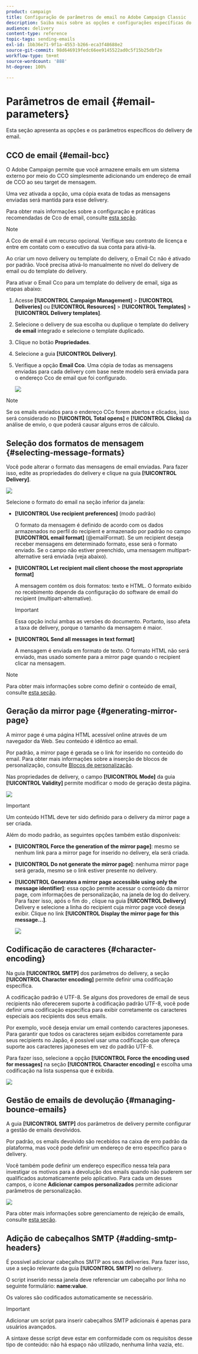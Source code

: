 ```yaml
---
product: campaign
title: Configuração de parâmetros de email no Adobe Campaign Classic
description: Saiba mais sobre as opções e configurações específicas do delivery de email.
audience: delivery
content-type: reference
topic-tags: sending-emails
exl-id: 1bb36e71-9f1a-4553-b266-eca3f48688e2
source-git-commit: 98d646919fedc66ee9145522ad0c5f15b25dbf2e
workflow-type: tm+mt
source-wordcount: '888'
ht-degree: 100%

---
```


# Parâmetros de email {#email-parameters}

Esta seção apresenta as opções e os parâmetros específicos do delivery de email.

## CCO de email {#email-bcc}

O Adobe Campaign permite que você armazene emails em um sistema externo por meio do CCO simplesmente adicionando um endereço de email de CCO ao seu target de mensagem.

Uma vez ativada a opção, uma cópia exata de todas as mensagens enviadas será mantida para esse delivery.

Para obter mais informações sobre a configuração e práticas recomendadas de Cco de email, consulte [esta seção](../../installation/using/email-archiving.md).

>[!NOTE]
>
>A Cco de email é um recurso opcional. Verifique seu contrato de licença e entre em contato com o executivo da sua conta para ativá-la.

Ao criar um novo delivery ou template do delivery, o Email Cc não é ativado por padrão. Você precisa ativá-lo manualmente no nível do delivery de email ou do template do delivery.

Para ativar o Email Cco para um template do delivery de email, siga as etapas abaixo:

1. Acesse **[!UICONTROL Campaign Management]** > **[!UICONTROL Deliveries]** ou **[!UICONTROL Resources]** > **[!UICONTROL Templates]** > **[!UICONTROL Delivery templates]**.
1. Selecione o delivery de sua escolha ou duplique o template do delivery **de email** integrado e selecione o template duplicado.
1. Clique no botão **Propriedades**.
1. Selecione a guia **[!UICONTROL Delivery]**.
1. Verifique a opção **Email Cco**. Uma cópia de todas as mensagens enviadas para cada delivery com base neste modelo será enviada para o endereço Cco de email que foi configurado.

   ![](assets/s_ncs_user_wizard_archiving.png)

>[!NOTE]
>
>Se os emails enviados para o endereço CCo forem abertos e clicados, isso será considerado no **[!UICONTROL Total opens]** e **[!UICONTROL Clicks]** da análise de envio, o que poderá causar alguns erros de cálculo.

## Seleção dos formatos de mensagem {#selecting-message-formats}

Você pode alterar o formato das mensagens de email enviadas. Para fazer isso, edite as propriedades do delivery e clique na guia **[!UICONTROL Delivery]**.

![](assets/s_ncs_user_wizard_email_param.png)

Selecione o formato do email na seção inferior da janela:

* **[!UICONTROL Use recipient preferences]** (modo padrão)

   O formato da mensagem é definido de acordo com os dados armazenados no perfil do recipient e armazenado por padrão no campo **[!UICONTROL email format]** (@emailFormat). Se um recipient deseja receber mensagens em determinado formato, esse será o formato enviado. Se o campo não estiver preenchido, uma mensagem multipart-alternative será enviada (veja abaixo).

* **[!UICONTROL Let recipient mail client choose the most appropriate format]**

   A mensagem contém os dois formatos: texto e HTML. O formato exibido no recebimento depende da configuração do software de email do recipient (multipart-alternative).

   >[!IMPORTANT]
   >
   >Essa opção inclui ambas as versões do documento. Portanto, isso afeta a taxa de delivery, porque o tamanho da mensagem é maior.

* **[!UICONTROL Send all messages in text format]**

   A mensagem é enviada em formato de texto. O formato HTML não será enviado, mas usado somente para a mirror page quando o recipient clicar na mensagem.

>[!NOTE]
>
>Para obter mais informações sobre como definir o conteúdo de email, consulte [esta seção](../../delivery/using/defining-the-email-content.md).

## Geração da mirror page {#generating-mirror-page}

A mirror page é uma página HTML acessível online através de um navegador da Web. Seu conteúdo é idêntico ao email.

Por padrão, a mirror page é gerada se o link for inserido no conteúdo do email. Para obter mais informações sobre a inserção de blocos de personalização, consulte [Blocos de personalização](../../delivery/using/personalization-blocks.md).

Nas propriedades de delivery, o campo **[!UICONTROL Mode]** da guia **[!UICONTROL Validity]** permite modificar o modo de geração desta página.

![](assets/s_ncs_user_wizard_miror_page_mode.png)

>[!IMPORTANT]
>
>Um conteúdo HTML deve ter sido definido para o delivery da mirror page a ser criada.

Além do modo padrão, as seguintes opções também estão disponíveis:

* **[!UICONTROL Force the generation of the mirror page]**: mesmo se nenhum link para a mirror page for inserido no delivery, ela será criada.
* **[!UICONTROL Do not generate the mirror page]**: nenhuma mirror page será gerada, mesmo se o link estiver presente no delivery.
* **[!UICONTROL Generates a mirror page accessible using only the message identifier]**: essa opção permite acessar o conteúdo da mirror page, com informações de personalização, na janela de log do delivery. Para fazer isso, após o fim do , clique na guia **[!UICONTROL Delivery]** Delivery e selecione a linha do recipient cuja mirror page você deseja exibir. Clique no link **[!UICONTROL Display the mirror page for this message...]**.

   ![](assets/s_ncs_user_wizard_miror_page_link.png)

## Codificação de caracteres {#character-encoding}

Na guia **[!UICONTROL SMTP]** dos parâmetros do delivery, a seção **[!UICONTROL Character encoding]** permite definir uma codificação específica.

A codificação padrão é UTF-8. Se alguns dos provedores de email de seus recipients não oferecerem suporte à codificação padrão UTF-8, você pode definir uma codificação específica para exibir corretamente os caracteres especiais aos recipients dos seus emails.

Por exemplo, você deseja enviar um email contendo caracteres japoneses. Para garantir que todos os caracteres sejam exibidos corretamente para seus recipients no Japão, é possível usar uma codificação que ofereça suporte aos caracteres japoneses em vez do padrão UTF-8.

Para fazer isso, selecione a opção **[!UICONTROL Force the encoding used for messages]** na seção **[!UICONTROL Character encoding]** e escolha uma codificação na lista suspensa que é exibida.

![](assets/s_ncs_user_email_del_properties_smtp_tab_encoding.png)

## Gestão de emails de devolução {#managing-bounce-emails}

A guia **[!UICONTROL SMTP]** dos parâmetros de delivery permite configurar a gestão de emails devolvidos.

Por padrão, os emails devolvido são recebidos na caixa de erro padrão da plataforma, mas você pode definir um endereço de erro específico para o delivery.

Você também pode definir um endereço específico nessa tela para investigar os motivos para a devolução dos emails quando não puderem ser qualificados automaticamente pelo aplicativo. Para cada um desses campos, o ícone **Adicionar campos personalizados** permite adicionar parâmetros de personalização.

![](assets/s_ncs_user_email_del_properties_smtp_tab.png)

Para obter mais informações sobre gerenciamento de rejeição de emails, consulte [esta seção](../../delivery/using/understanding-delivery-failures.md#bounce-mail-management).

## Adição de cabeçalhos SMTP {#adding-smtp-headers}

É possível adicionar cabeçalhos SMTP aos seus deliveries. Para fazer isso, use a seção relevante da guia **[!UICONTROL SMTP]** no delivery.

O script inserido nessa janela deve referenciar um cabeçalho por linha no seguinte formulário: **name:value**.

Os valores são codificados automaticamente se necessário.

>[!IMPORTANT]
>
>Adicionar um script para inserir cabeçalhos SMTP adicionais é apenas para usuários avançados.
>
>A sintaxe desse script deve estar em conformidade com os requisitos desse tipo de conteúdo: não há espaço não utilizado, nenhuma linha vazia, etc.
